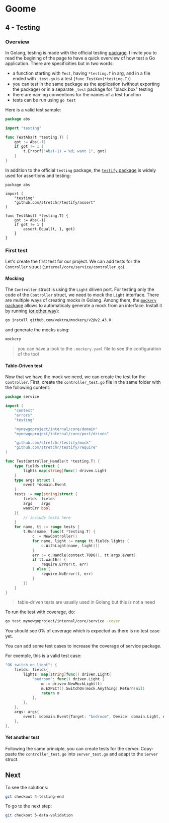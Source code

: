 # Goome

## 4 - Testing

### Overview

In Golang, testing is made with the official testing [package](https://pkg.go.dev/testing).
I invite you to read the begining of the page to have a quick overview of how test a Go application.
There are specificities but in two words:

* a function starting with `Test`, having `*testing.T` in arg, and in a file ended with `_test.go` is a test (`func TestXxx(*testing.T)`)
* you can test in the same package as the application (without exporting the package) or in a separate `_test` package for "black box" testing
* there are naming conventions for the names of a test function
* tests can be run using `go test`

Here is a valid test sample:

```go
package abs

import "testing"

func TestAbs(t *testing.T) {
    got := Abs(-1)
    if got != 1 {
        t.Errorf("Abs(-1) = %d; want 1", got)
    }
}
```

In addition to the official `testing` package, the [`testify` package](https://github.com/stretchr/testify) is widely used for assertions and testing:

```golang
package abs

import (
	"testing"
	"github.com/stretchr/testify/assert"
)

func TestAbs(t *testing.T) {
    got := Abs(-1)
    if got != 1 {
        assert.Equal(t, 1, got)
    }
}
```

### First test

Let's create the first test for our project.
We can add tests for the `Controller` struct (`internal/core/service/controller.go`).

#### Mocking

The `Controller` struct is using the `Light` driven port.
For testing only the code of the `Controller` struct, we need to mock the `Light` interface.
There are multiple ways of creating mocks in Golang.
Among them, the [`mockery` package](https://github.com/vektra/mockery) allows to automaticaly generate a mock from an interface.
Install it by running ([or other way](https://vektra.github.io/mockery/latest/installation/)):

```bash
go install github.com/vektra/mockery/v2@v2.43.0
```

and generate the mocks using:

```bash
mockery
```

> you can have a look to the `.mockery.yaml` file to see the configuration of the tool

#### Table-Driven test

Now that we have the mock we need, we can create the test for the `Controller`.
First, create the `controller_test.go` file in the same folder with the following content:

```go
package service

import (
	"context"
	"errors"
	"testing"

	"mynewgoproject/internal/core/domain"
	"mynewgoproject/internal/core/port/driven"

	"github.com/stretchr/testify/mock"
	"github.com/stretchr/testify/require"
)

func TestController_Handle(t *testing.T) {
	type fields struct {
		lights map[string]func() driven.Light
	}
	type args struct {
		event *domain.Event
	}
	tests := map[string]struct {
		fields  fields
		args    args
		wantErr bool
	}{
		// include tests here
	}
	for name, tt := range tests {
		t.Run(name, func(t *testing.T) {
			c := NewController()
			for name, light := range tt.fields.lights {
				c.WithLight(name, light())
			}
			err := c.Handle(context.TODO(), tt.args.event)
			if tt.wantErr {
				require.Error(t, err)
			} else {
				require.NoError(t, err)
			}
		})
	}
}
```

>
> table-driven tests are usually used in Golang but this is not a need

To run the test with coverage, do:

```bash
go test mynewgoproject/internal/core/service -cover
```

You should see 0% of coverage which is expected as there is no test case yet.

You can add some test cases to increase the coverage of service package.

For exemple, this is a valid test case:

```go
"OK switch on light": {
	fields: fields{
		lights: map[string]func() driven.Light{
			"bedroom": func() driven.Light {
				m := driven.NewMockLight(t)
				m.EXPECT().SwitchOn(mock.Anything).Return(nil)
				return m
			},
		},
	},
	args: args{
		event: &domain.Event{Target: "bedroom", Device: domain.Light, Action: domain.On},
	},
},
```

#### Yet another test

Following the same principle, you can create tests for the server.
Copy-paste the `controller_test.go` into `server_test.go` and adapt to the `Server` struct.

## Next

To see the solutions:

```bash
git checkout 4-testing-end
```

To go to the next step:

```bash
git checkout 5-data-validation
```
